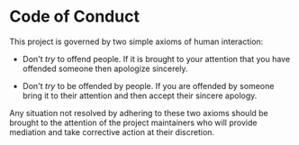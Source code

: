 # Code of Conduct

This project is governed by two simple axioms of human interaction:

* Don't *try* to offend people. If it is brought to your attention that you
  have offended someone then apologize sincerely.

* Don't *try* to be offended by people. If you are offended by someone bring it
  to their attention and then accept their sincere apology.

Any situation not resolved by adhering to these two axioms should be brought to
the attention of the project maintainers who will provide mediation and take
corrective action at their discretion.

